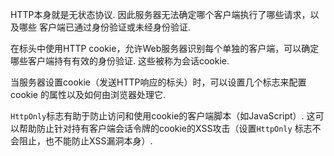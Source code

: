 HTTP本身就是无状态协议. 因此服务器无法确定哪个客户端执行了哪些请求，以及哪些
客户端已通过身份验证或未经身份验证.

在标头中使用HTTP cookie，允许Web服务器识别每个单独的客户端，可以确定
哪些客户端持有有效的身份验证. 这些被称为会话cookie.

当服务器设置cookie（发送HTTP响应的标头）时，可以设置几个标志来配置cookie
的属性以及如何由浏览器处理它.

`HttpOnly`标志有助于防止访问和使用cookie的客户端脚本（如JavaScript）. 
这可以帮助防止针对持有客户端会话令牌的cookie的XSS攻击（设置`HttpOnly`
标志不会阻止，也不能防止XSS漏洞本身）.